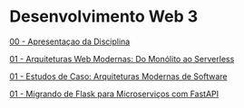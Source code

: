 # Desenvolvimento Web 3

[00 - Apresentaçao da Disciplina](https://gamma.app/embed/u8f06sg6iakdg66)

[01 - Arquiteturas Web Modernas: Do Monólito ao Serverless](https://gamma.app/embed/u391yk3bjyjxhw8)

[01 - Estudos de Caso: Arquiteturas Modernas de Software](https://gamma.app/embed/gf2q1gs2yokwlol)

[01 - Migrando de Flask para Microserviços com FastAPI](https://gamma.app/embed/whjvt73wdb2l9h9)


